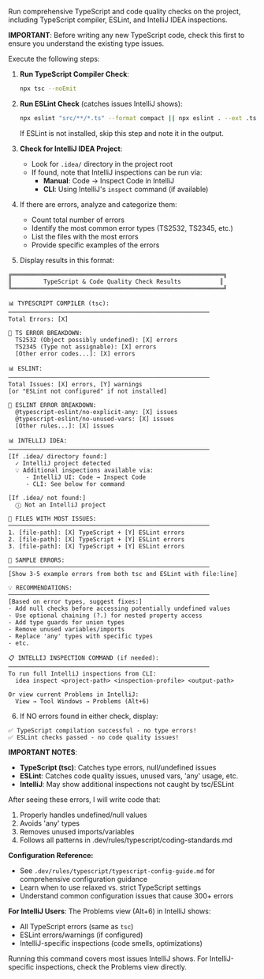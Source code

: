 Run comprehensive TypeScript and code quality checks on the project, including TypeScript compiler, ESLint, and IntelliJ IDEA inspections.

**IMPORTANT**: Before writing any new TypeScript code, check this first to ensure you understand the existing type issues.

Execute the following steps:

1. **Run TypeScript Compiler Check**:
   ```bash
   npx tsc --noEmit
   ```

2. **Run ESLint Check** (catches issues IntelliJ shows):
   ```bash
   npx eslint "src/**/*.ts" --format compact || npx eslint . --ext .ts --format compact
   ```

   If ESLint is not installed, skip this step and note it in the output.

3. **Check for IntelliJ IDEA Project**:
   - Look for `.idea/` directory in the project root
   - If found, note that IntelliJ inspections can be run via:
     - **Manual**: Code → Inspect Code in IntelliJ
     - **CLI**: Using IntelliJ's `inspect` command (if available)

4. If there are errors, analyze and categorize them:
   - Count total number of errors
   - Identify the most common error types (TS2532, TS2345, etc.)
   - List the files with the most errors
   - Provide specific examples of the errors

5. Display results in this format:

```
╔════════════════════════════════════════════════════════════╗
║         TypeScript & Code Quality Check Results           ║
╚════════════════════════════════════════════════════════════╝

📊 TYPESCRIPT COMPILER (tsc):
─────────────────────────────────────────────────────────
Total Errors: [X]

🔴 TS ERROR BREAKDOWN:
  TS2532 (Object possibly undefined): [X] errors
  TS2345 (Type not assignable): [X] errors
  [Other error codes...]: [X] errors

📊 ESLINT:
─────────────────────────────────────────────────────────
Total Issues: [X] errors, [Y] warnings
[or "ESLint not configured" if not installed]

🔴 ESLINT ERROR BREAKDOWN:
  @typescript-eslint/no-explicit-any: [X] issues
  @typescript-eslint/no-unused-vars: [X] issues
  [Other rules...]: [X] issues

📊 INTELLIJ IDEA:
─────────────────────────────────────────────────────────
[If .idea/ directory found:]
  ✓ IntelliJ project detected
  💡 Additional inspections available via:
     - IntelliJ UI: Code → Inspect Code
     - CLI: See below for command

[If .idea/ not found:]
  ⓘ Not an IntelliJ project

📁 FILES WITH MOST ISSUES:
─────────────────────────────────────────────────────────
1. [file-path]: [X] TypeScript + [Y] ESLint errors
2. [file-path]: [X] TypeScript + [Y] ESLint errors
3. [file-path]: [X] TypeScript + [Y] ESLint errors

🔧 SAMPLE ERRORS:
─────────────────────────────────────────────────────────
[Show 3-5 example errors from both tsc and ESLint with file:line]

💡 RECOMMENDATIONS:
─────────────────────────────────────────────────────────
[Based on error types, suggest fixes:]
- Add null checks before accessing potentially undefined values
- Use optional chaining (?.) for nested property access
- Add type guards for union types
- Remove unused variables/imports
- Replace 'any' types with specific types
- etc.

📋 INTELLIJ INSPECTION COMMAND (if needed):
─────────────────────────────────────────────────────────
To run full IntelliJ inspections from CLI:
  idea inspect <project-path> <inspection-profile> <output-path>

Or view current Problems in IntelliJ:
  View → Tool Windows → Problems (Alt+6)
```

6. If NO errors found in either check, display:
```
✅ TypeScript compilation successful - no type errors!
✅ ESLint checks passed - no code quality issues!
```

**IMPORTANT NOTES**:
- **TypeScript (tsc)**: Catches type errors, null/undefined issues
- **ESLint**: Catches code quality issues, unused vars, 'any' usage, etc.
- **IntelliJ**: May show additional inspections not caught by tsc/ESLint

After seeing these errors, I will write code that:
1. Properly handles undefined/null values
2. Avoids 'any' types
3. Removes unused imports/variables
4. Follows all patterns in .dev/rules/typescript/coding-standards.md

**Configuration Reference:**
- See `.dev/rules/typescript/typescript-config-guide.md` for comprehensive configuration guidance
- Learn when to use relaxed vs. strict TypeScript settings
- Understand common configuration issues that cause 300+ errors

**For IntelliJ Users**:
The Problems view (Alt+6) in IntelliJ shows:
- All TypeScript errors (same as `tsc`)
- ESLint errors/warnings (if configured)
- IntelliJ-specific inspections (code smells, optimizations)

Running this command covers most issues IntelliJ shows. For IntelliJ-specific inspections, check the Problems view directly.
